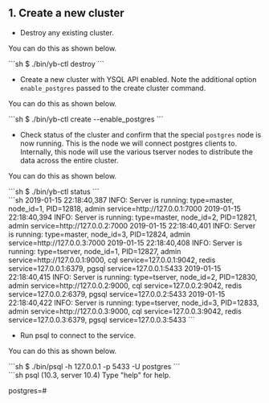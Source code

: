 ## 1. Create a new cluster
- Destroy any existing cluster.

You can do this as shown below.
<div class='copy separator-dollar'>
```sh
$ ./bin/yb-ctl destroy
```
</div>

- Create a new cluster with YSQL API enabled. Note the additional option `enable_postgres` passed to the create cluster command.

You can do this as shown below.
<div class='copy separator-dollar'>
```sh
$ ./bin/yb-ctl create --enable_postgres
```
</div>

- Check status of the cluster and confirm that the special `postgres` node is now running. This is the node we will connect postgres clients to. Internally, this node will use the various tserver nodes to distribute the data across the entire cluster.

You can do this as shown below.
<div class='copy separator-dollar'>
```sh
$ ./bin/yb-ctl status
```
</div>
```sh
2019-01-15 22:18:40,387 INFO: Server is running: type=master, node_id=1, PID=12818, admin service=http://127.0.0.1:7000
2019-01-15 22:18:40,394 INFO: Server is running: type=master, node_id=2, PID=12821, admin service=http://127.0.0.2:7000
2019-01-15 22:18:40,401 INFO: Server is running: type=master, node_id=3, PID=12824, admin service=http://127.0.0.3:7000
2019-01-15 22:18:40,408 INFO: Server is running: type=tserver, node_id=1, PID=12827, admin service=http://127.0.0.1:9000, cql service=127.0.0.1:9042, redis service=127.0.0.1:6379, pgsql service=127.0.0.1:5433
2019-01-15 22:18:40,415 INFO: Server is running: type=tserver, node_id=2, PID=12830, admin service=http://127.0.0.2:9000, cql service=127.0.0.2:9042, redis service=127.0.0.2:6379, pgsql service=127.0.0.2:5433
2019-01-15 22:18:40,422 INFO: Server is running: type=tserver, node_id=3, PID=12833, admin service=http://127.0.0.3:9000, cql service=127.0.0.3:9042, redis service=127.0.0.3:6379, pgsql service=127.0.0.3:5433
```

- Run psql to connect to the service.

You can do this as shown below.
<div class='copy separator-dollar'>
```sh
$ ./bin/psql -h 127.0.0.1 -p 5433 -U postgres
```
</div>
```sh
psql (10.3, server 10.4)
Type "help" for help.

postgres=#
```
